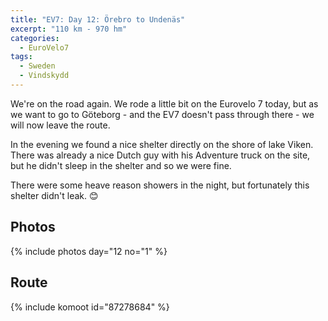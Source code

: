 ```yaml
---
title: "EV7: Day 12: Örebro to Undenäs"
excerpt: "110 km - 970 hm"
categories:
  - EuroVelo7
tags:
  - Sweden
  - Vindskydd
---
```


We're on the road again. We rode a little bit on the Eurovelo 7 today, but as we want to go to Göteborg - and the EV7  doesn't pass through there - we will now leave the route.

In the evening we found a nice shelter directly on the shore of lake Viken. There was already a nice Dutch guy with his Adventure truck on the site, but he didn't sleep in the shelter and so we were fine.

There were some heave reason showers in the night, but fortunately this shelter didn't leak. 😊

## Photos

{% include photos day="12 no="1" %}

## Route

{% include komoot id="87278684" %}
